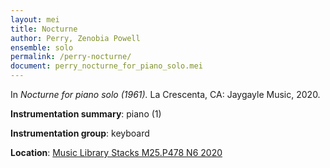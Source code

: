 ```yaml
---
layout: mei
title: Nocturne
author: Perry, Zenobia Powell
ensemble: solo
permalink: /perry-nocturne/
document: perry_nocturne_for_piano_solo.mei
---
```


In *Nocturne for piano solo (1961).* La Crescenta, CA: Jaygayle Music, 2020.

**Instrumentation summary**: piano (1)

**Instrumentation group**: keyboard

**Location**: <a href="https://tufts.primo.exlibrisgroup.com/permalink/01TUN_INST/1kc9gia/alma991018231845103851" target="_blank">Music Library Stacks M25.P478 N6 2020</a>
